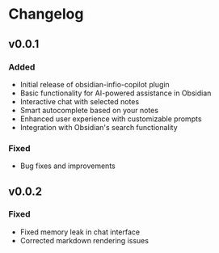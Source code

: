 # Changelog

## v0.0.1

### Added
- Initial release of obsidian-infio-copilot plugin
- Basic functionality for AI-powered assistance in Obsidian
- Interactive chat with selected notes
- Smart autocomplete based on your notes
- Enhanced user experience with customizable prompts
- Integration with Obsidian's search functionality

### Fixed
- Bug fixes and improvements


## v0.0.2

### Fixed
- Fixed memory leak in chat interface
- Corrected markdown rendering issues
